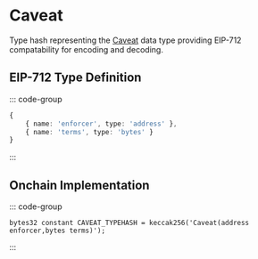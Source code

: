 # Caveat
        
Type hash representing the [Caveat](/base-types/Caveat) data type providing EIP-712 compatability for encoding and decoding.

## EIP-712 Type Definition

::: code-group

```typescript [Caveat]
{
    { name: 'enforcer', type: 'address' },
	{ name: 'terms', type: 'bytes' } 
}
```

:::

## Onchain Implementation

::: code-group

```solidity [Types.sol:CAVEAT_TYPEHASH]
bytes32 constant CAVEAT_TYPEHASH = keccak256('Caveat(address enforcer,bytes terms)');
```

:::